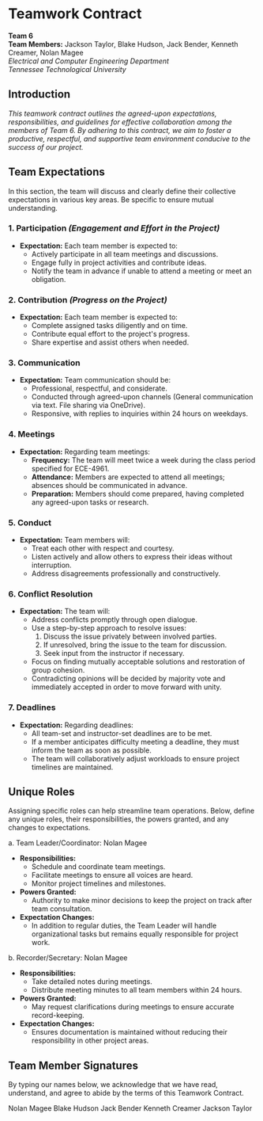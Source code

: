 # **Teamwork Contract**

**Team 6**  
**Team Members:** Jackson Taylor, Blake Hudson, Jack Bender, Kenneth Creamer, Nolan Magee   
*Electrical and Computer Engineering Department*  
*Tennessee Technological University*

## **Introduction**

*This teamwork contract outlines the agreed-upon expectations, responsibilities, and guidelines for effective collaboration among the members of Team 6. By adhering to this contract, we aim to foster a productive, respectful, and supportive team environment conducive to the success of our project.*


## **Team Expectations**

In this section, the team will discuss and clearly define their collective expectations in various key areas. Be specific to ensure mutual understanding.

### **1. Participation** *(Engagement and Effort in the Project)*

- **Expectation:** Each team member is expected to:
  - Actively participate in all team meetings and discussions.
  - Engage fully in project activities and contribute ideas.
  - Notify the team in advance if unable to attend a meeting or meet an obligation.

### **2. Contribution** *(Progress on the Project)*

- **Expectation:** Each team member is expected to:
  - Complete assigned tasks diligently and on time.
  - Contribute equal effort to the project's progress.
  - Share expertise and assist others when needed.

### **3. Communication**

- **Expectation:** Team communication should be:
  - Professional, respectful, and considerate.
  - Conducted through agreed-upon channels (General communication via text. File sharing via OneDrive).
  - Responsive, with replies to inquiries within 24 hours on weekdays.

### **4. Meetings**

- **Expectation:** Regarding team meetings:
  - **Frequency:** The team will meet twice a week during the class period specified for ECE-4961.
  - **Attendance:** Members are expected to attend all meetings; absences should be communicated in advance.
  - **Preparation:** Members should come prepared, having completed any agreed-upon tasks or research.

### **5. Conduct**

- **Expectation:** Team members will:
  - Treat each other with respect and courtesy.
  - Listen actively and allow others to express their ideas without interruption.
  - Address disagreements professionally and constructively.

### **6. Conflict Resolution**

- **Expectation:** The team will:
  - Address conflicts promptly through open dialogue.
  - Use a step-by-step approach to resolve issues:
    1. Discuss the issue privately between involved parties.
    2. If unresolved, bring the issue to the team for discussion.
    3. Seek input from the instructor if necessary.
  - Focus on finding mutually acceptable solutions and restoration of group cohesion.
  - Contradicting opinions will be decided by majority vote and immediately accepted in order to move forward with unity.

### **7. Deadlines**

- **Expectation:** Regarding deadlines:
  - All team-set and instructor-set deadlines are to be met.
  - If a member anticipates difficulty meeting a deadline, they must inform the team as soon as possible.
  - The team will collaboratively adjust workloads to ensure project timelines are maintained.


## **Unique Roles**

Assigning specific roles can help streamline team operations. Below, define any unique roles, their responsibilities, the powers granted, and any changes to expectations.

a. Team Leader/Coordinator: Nolan Magee

- **Responsibilities:**
  - Schedule and coordinate team meetings.
  - Facilitate meetings to ensure all voices are heard.
  - Monitor project timelines and milestones.
- **Powers Granted:**
  - Authority to make minor decisions to keep the project on track after team consultation.
- **Expectation Changes:**
  - In addition to regular duties, the Team Leader will handle organizational tasks but remains equally responsible for project work.

b. Recorder/Secretary: Nolan Magee

- **Responsibilities:**
  - Take detailed notes during meetings.
  - Distribute meeting minutes to all team members within 24 hours.
- **Powers Granted:**
  - May request clarifications during meetings to ensure accurate record-keeping.
- **Expectation Changes:**
  - Ensures documentation is maintained without reducing their responsibility in other project areas.


## **Team Member Signatures**

By typing our names below, we acknowledge that we have read, understand, and agree to abide by the terms of this Teamwork Contract.

Nolan Magee
Blake Hudson
Jack Bender
Kenneth Creamer
Jackson Taylor
